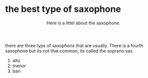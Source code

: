 <html lang="em">
 
  
 <head>
  <title> my first webpage
  </title>
  </head>
  <body>
  <h1>the best type of saxophone</h1>
 <header>
  Here is a littel about the saxophone.
  </header>
 <p>there are three typs of saxophons that are usually. There is a fourth 
  saxophone but its not that common, its called the soprano sax.</p>
  <ol>
 <li>alto</li>
 <li>tnenor</li>
 <li>bari</li>

</ol>

  
  
  
  














</html>
